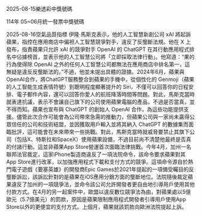 
2025-08-15樂透彩中獎號碼

                                
114年 05~06月統一發票中獎號碼
                             
2025-08-16空氣品質指標
                              伊隆·馬斯克表示，他的人工智慧新創公司 xAI 將起訴蘋果，指控在應用商店中偏袒人工智慧競爭對手，違反了反壟斷法規。他在 X 上發布，指責蘋果只允許 xAI 的競爭對手 OpenAI 的 ChatGPT 在其行動應用程式排名中佔據榜首，並表示他的人工智慧公司將「立即採取法律行動」。他寫道：“果的行為使得除 OpenAI 之外的任何人工智慧公司都無法在應用商店中排名第一，這無疑是違反反壟斷法的。”不過，他並未提出具體的證據。2024年6月，蘋果與OpenAI合作，將ChatGPT服務整合到蘋果的手機中，從個性化的 Genmoji（蘋果的人工智能生成表情符號）到聰明程度顯著提升的 Siri，不僅可以回答你的日程安排、電子郵件內容，還可以回答你愛人的航班降落時間等問題。對此，馬斯克當時就表達抗議，表示不會讓自己旗下的公司使用蘋果電腦的產品，不過是否當真，並不得而知。蘋果也宣布與 ChatGPT 的創始人 OpenAI 合作，為這些功能提供支援。儘管此次合作可能會為公司帶來急需的推動力，但蘋果公司與一家尚未贏得公眾信任的公司和技術結盟，並因獲取用戶輸入並將其納入 ChatGPT 的數據集而面臨批評，這可能會在未來帶來一些挑戰。對此，馬斯克當時就威脅要禁止其旗下公司（包括X、特斯拉和SpaceX）使用蘋果設備，不過目前尚不清楚他最終是否真的付諸行動。這並非蘋果App Store營運首次面臨法律挑戰。今年4月，加州一名聯邦法官裁定，這家iPhone製造商違反了一項法院命令，該命令要求蘋果對其App Store進行改革，以加強應用程式下載和支付方式的競爭。這項命令源自於熱門電子遊戲《要塞英雄》的開發商Epic Games於2021年提起的一項備受矚目的反壟斷訴訟，該訴訟針對的是蘋果在iOS應用分銷方面的壟斷地位。法院隨後裁定蘋果違反了加州的一項競爭法，並命令該公司允許開發者更自由地引導用戶使用其他付款方式。在4月的另一起案件中，歐盟以違反數位競爭法為由，對蘋果處以5億歐元（5.7億美元）的罰款，原因是蘋果限制應用程式開發者引導用戶使用App Store以外的更便宜的支付方式。上個月，蘋果就該罰款向歐洲法院提起上訴。